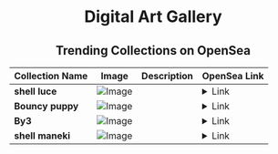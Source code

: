 <div align="center">

# Digital Art Gallery

## Trending Collections on OpenSea

| Collection Name                       | Image                                                                                     | Description                       | OpenSea Link                                                                                          |
|---------------------------------------|-------------------------------------------------------------------------------------------|-----------------------------------|--------------------------------------------------------------------------------------------------------|
| **shell luce** | ![Image](https://i.seadn.io/s/raw/files/ee0e27b91c2eb7bb0fa25ea694da40f3.png?w=500&auto=format?w=200&auto=format) |  | <details><summary>Link</summary>[shell luce](https://opensea.io/collection/shell-luce)</details> |
| **Bouncy puppy** | ![Image](https://i.seadn.io/s/raw/files/8f0479acaf760aef8b4381a0531bb002.png?w=500&auto=format?w=200&auto=format) |  | <details><summary>Link</summary>[Bouncy puppy](https://opensea.io/collection/bouncy-puppy-1)</details> |
| **By3** | ![Image](https://i.seadn.io/s/raw/files/b52202b79e105e4d497c49242efb01a0.jpg?w=500&auto=format?w=200&auto=format) |  | <details><summary>Link</summary>[By3](https://opensea.io/collection/by3)</details> |
| **shell maneki** | ![Image](https://i.seadn.io/s/raw/files/53e9c222ea444d9e628a61cc92fa2865.png?w=500&auto=format?w=200&auto=format) |  | <details><summary>Link</summary>[shell maneki](https://opensea.io/collection/shell-maneki)</details> |

</div>